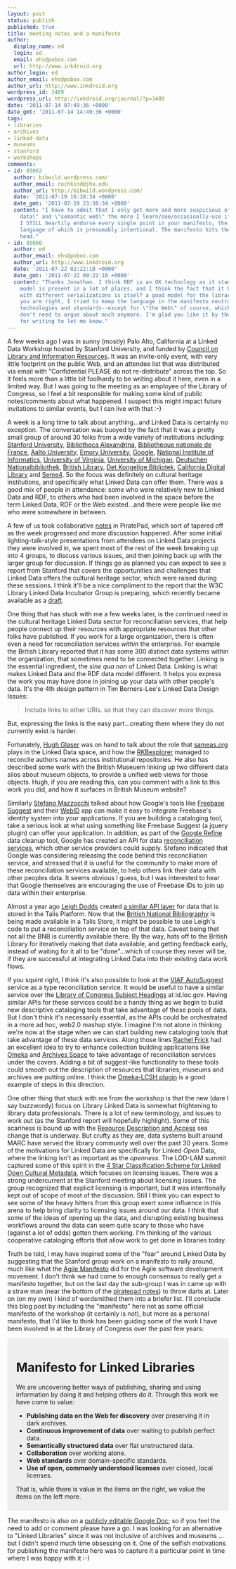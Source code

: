 ```yaml
---
layout: post
status: publish
published: true
title: meeting notes and a manifesto
author:
  display_name: ed
  login: ed
  email: ehs@pobox.com
  url: http://www.inkdroid.org
author_login: ed
author_email: ehs@pobox.com
author_url: http://www.inkdroid.org
wordpress_id: 3489
wordpress_url: http://inkdroid.org/journal/?p=3489
date: '2011-07-14 07:49:36 +0000'
date_gmt: '2011-07-14 14:49:36 +0000'
tags:
- libraries
- archives
- linked-data
- museums
- stanford
- workshops
comments:
- id: 85062
  author: bibwild.wordpress.com/
  author_email: rochkind@jhu.edu
  author_url: http://bibwild.wordpress.com/
  date: '2011-07-19 16:38:34 +0000'
  date_gmt: '2011-07-19 23:38:34 +0000'
  content: "I have to admit that I only get more and more suspicious of RDF, \"linked
    data\" and \"semantic web\" the more I learn/see/occasioally-use it. \r\n\r\nHowever,
    I STILL heartily endorse every single point in your manifesto, the technology/standard-neutral
    language of which is presumably intentional. The manifesto hits the nail on the
    head."
- id: 85066
  author: ed
  author_email: ehs@pobox.com
  author_url: http://www.inkdroid.org
  date: '2011-07-22 02:22:10 +0000'
  date_gmt: '2011-07-22 09:22:10 +0000'
  content: "Thanks Jonathan. I think RDF is an OK technology as it stands. The data
    model is present in a lot of places, and I think the fact that it has a data model
    with different serializations is itself a good model for the library community.\r\n\r\nBut
    you are right, I tried to keep the language in the manifesto neutral about particular
    technologies and standards--except for \"the Web\" of course, which most of us
    don't need to argue about much anymore. I'm glad you like it by the way--thanks
    for writing to let me know."
---
```


<p>A few weeks ago I was in sunny (mostly) Palo Alto, California at a Linked Data Workshop hosted by Stanford University, and funded by <a href="http://www.clir.org/news/pressrelease/11mellonpr2.html" title="CLIR">Council on Library and Information Resources</a>. It was an invite-only event, with very little footprint on the public Web, and an attendee list that was distributed via email with "Confidential PLEASE do not re-distribute" across the top. So it feels more than a little bit foolhardy to be writing about it here, even in a limited way. But I was going to the meeting as an employee of the Library of Congress, so I feel a bit responsible for making some kind of public notes/comments about what happened. I suspect this might impact future invitations to similar events, but I can live with that :-)</p>
<p>A week is a long time to talk about anything...and Linked Data is certainly no exception. The conversation was buoyed by the fact that it was a pretty small group of around 30 folks from a wide variety of institutions including: <a href="http://stanford.edu/">Stanford University</a>, <a href="http://www.bibalex.org/">Bibliotheca Alexandrina</a>, <a href="http://www.bnf.fr">Bibliothèque nationale de France</a>, <a href="http://www.aalto.fi/">Aalto University</a>, <a href="http://www.emory.edu">Emory University</a>, <a href="http://www.google.com">Google</a>, <a href="http://www.nii.ac.jp/">National Institute of Informatics</a>, <a href="http://www.virginia.edu">University of Virginia</a>, <a href="http://www.umich.edu">University of Michigan</a>, <a href="http://www.d-nb.de/">Deutschen Nationalbibliothek</a>, <a href="http://www.bl.uk">British Library</a>, <a href="http://www.kb.dk/">Det Kongelige Bibliotek</a>, <a href="http://www.cdlib.org/">California Digital Library</a> and <a href="http://seme4.com">Seme4</a>. So the focus was definitely on cultural heritage institutions, and specifically what Linked Data can offer them. There was a good mix of people in attendance: some who were relatively new to Linked Data and RDF, to others who had been involved in the space before the term Linked Data, RDF or the Web existed...and there were people like me who were somewhere in between.</p>
<p>A few of us took collaborative <a href="http://piratepad.net/YJLUIp164y">notes</a> in PiratePad, which sort of tapered off as the week progressed and more discussion happened. After some initial lighting-talk-style presentations from attendees on Linked Data projects they were involved in, we spent most of the rest of the week breaking up into 4 groups, to discuss various issues, and then joining back up with the larger group for discussion. If things go as planned you can expect to see a report from Stanford that covers the opportunities and challenges that Linked Data offers the cultural heritage sector, which were raised during these sessions. I think it'll be a nice compliment to the report that the W3C Library Linked Data Incubator Group is preparing, which recently became available as a <a href="http://www.w3.org/2005/Incubator/lld/wiki/DraftReportWithTransclusion">draft</a>.</p>
<p>One thing that has stuck with me a few weeks later, is the continued need in the cultural heritage Linked Data sector for reconciliation services, that help people connect up their resources with appropriate resources that other folks have published. If you work for a large organization, there is often even a need for reconciliation services <em>within</em> the enterprise. For example the British Library reported that it has some 300 distinct data systems within the organization, that sometimes need to be connected together. Linking is the essential ingredient, the <em>sine qua non</em> of Linked Data. Linking is what makes Linked Data and the RDF data model different. It helps you express the work you may have done in joining up your data with other people's data. It's the 4th design pattern in Tim Berners-Lee's Linked Data Design Issues:</p>
<blockquote><p>
Include links to other URIs. so that they can discover more things.
</p></blockquote>
<p>But, expressing the links is the easy part...creating them where they do not currently exist is harder.</p>
<p>Fortunately, <a href="http://www.seme4.com/who-we-are/profile/hugh-glaser/">Hugh Glaser</a> was on hand to talk about the role that <a href="http://sameas.org">sameas.org</a> plays in the Linked Data space, and how the <a href="http://www.rkbexplorer.com/">RKBexplorer</a> managed to reconcile authors names across institutional repositories. He also has described some work with the British Museuem linking up two different data silos about museum objects, to provide a unified web views for those objects. Hugh, if you are reading this, can you comment with a link to this work you did, and how it surfaces in British Museum website?</p>
<p>Similarly <a href="http://www.betaversion.org/~stefano/">Stefano Mazzocchi</a> talked about how Google's tools like <a href="http://www.freebase.com/docs/suggest">Freebase Suggest</a> and their <a href="http://ids.freebaseapps.com/">WebID</a> app can make it easy to integrate Freebase's identity system into your applications. If you are building a cataloging tool, take a serious look at what using something like Freebase Suggest (a jquery plugin) can offer your application. In addition, as part of the <a href="http://code.google.com/p/google-refine/">Google Refine</a> data cleanup tool, Google has created an API for data <a href="http://code.google.com/p/google-refine/wiki/ReconciliationServiceApi">reconciliation services</a>, which other service providers could supply. Stefano indicated that Google was considering releasing the code behind this reconciliation service, and stressed that it is useful for the community to make more of these reconciliation services available, to help others link their data with other peoples data. It seems obvious I guess, but I was interested to hear that Google themselves are encouraging the use of Freebase IDs to join up data within their enterprise.</p>
<p>Almost a year ago <a href="http://www.ldodds.com/">Leigh Dodds</a> created <a href="http://www.ldodds.com/blog/2010/08/gridworks-reconciliation-api-implementation/">a similar API layer</a> for data that is stored in the Talis Platform. Now that the <a href="http://www.bl.uk/bibliographic/datafree.html">British National Bibliography</a> is being made available in a Talis Store, it might be possible to use Leigh's code to put a reconciliation service on top of that data. Caveat being that not all the BNB is currently available there. By the way, hats off to the British Library for iteratively making that data available, and getting feedback early, instead of waiting for it all to be "done"...which of course they never will be, if they are successful at integrating Linked Data into their existing data work flows.</p>
<p>If you squint right, I think it's also possible to look at the  <a href="http://www.oclc.org/developer/documentation/virtual-international-authority-file-viaf/request-types#autosuggest">VIAF AutoSuggest</a> service as a type reconciliation service. It would be useful to have a similar service over the <a href="http://web.archive.org/web/20110720034058/http://id.loc.gov:80/authorities">Library of Congress Subject Headings</a> at id.loc.gov. Having similar APIs for these services could be a handy thing as we begin to build new descriptive cataloging tools that take advantage of these pools of data. But I don't think it's necessarily essential, as the APIs could be orchestrated in a more ad hoc, web2.0 mashup style. I imagine I'm not alone in thinking we're now at the stage when we can start building new cataloging tools that take advantage of these data services. Along those lines <a href="http://twitter.com/rlfrick">Rachel Frick</a> had an excellent idea to try to enhance collection building applications like <a href="http://omeka.org/">Omeka</a> and <a href="http://archivesspace.org/">Archives Space</a> to take advantage of reconciliation services under the covers. Adding a bit of suggest-like functionality to these tools could smooth out the description of resources that libraries, museums and archives are putting online. I think the <a href="http://omeka.org/forums/topic/lcsh-plugin">Omeka-LCSH plugin</a> is a good example of steps in this direction.</p>
<p>One other thing that stuck with me from the workshop is that the new (dare I say buzzwordy) focus on Library Linked Data is somewhat frightening to library data professionals. There is a lot of new terminology, and issues to work out (as the Stanford report will hopefully highlight). Some of this scariness is bound up with the <a href="http://en.wikipedia.org/wiki/Resource_Description_and_Access">Resource Description and Access</a> sea change that is underway. But crufty as they are, data systems built around MARC have served the library community well over the past 30 years. Some of the motivations for Linked Data are specifically for Linked <em>Open</em> Data, where the linking isn't as important as the <em>openness</em>. The LOD-LAM summit captured some of this spirit in the <a href="http://lod-lam.net/summit/2011/06/06/proposed-a-4-star-classification-scheme-for-linked-open-cultural-metadata/">4 Star Classification Scheme for Linked Open Cultural Metadata</a>, which focuses on licensing issues. There was a strong undercurrent at the Stanford meeting about licensing issues. The group recognized that explicit licensing is important, but it was intentionally kept out of scope of most of the discussion. Still I think you can expect to see some of the heavy hitters from this group exert some influence in this arena to help bring clarity to licensing issues around our data. I think that some of the ideas of opening up the data, and disrupting existing business workflows around the data can seem quite scary to those who have (against a lot of odds) gotten them working. I'm thinking of the various cooperative cataloging efforts that allow work to get done in libraries today.</p>
<p>Truth be told, I may have inspired some of the "fear" around Linked Data by suggesting that the Stanford group work on a manifesto to rally around, much like what the <a href="http://agilemanifesto.org/">Agile Manifesto</a> did for the Agile software development movement. I don't think we had come to enough consensus to really get a manifesto together, but on the last day the sub-group I was in came up with a straw man (near the bottom of the <a href="http://piratepad.net/YJLUIp164y">piratepad notes</a>) to throw darts at. Later on (on my own) I kind of wordsmithed them into a briefer list. I'll conclude this blog post by including the "manifesto" here not as some official manifesto of the workshop (it certainly is not), but more as a personal manifesto, that I'd like to think has been guiding some of the work I have been involved in at the Library of Congress over the past few years:</p>
<div style="background-color: #eee; padding: 10px 20px 10px 20px;">
<h1>Manifesto for Linked Libraries</h1>
<p>We are uncovering better ways of publishing, sharing and using information by doing it and helping others do it. Through this work we have come to value:</p>
<ul>
<li><b>Publishing data on the Web for discovery</b> over preserving it in dark archives.</li>
<li><b>Continuous improvement of data</b> over waiting to publish perfect data.</li>
<li><b>Semantically structured data</b> over flat unstructured data.</li>
<li><b>Collaboration</b> over working alone.</li>
<li><b>Web standards</b> over domain-specific standards.</li>
<li><b>Use of open, commonly understood licenses</b> over closed, local licenses.</li>
</ul>
<p>That is, while there is value in the items on the right, we value the items on the left more.</p>
</div>
<p>The manifesto is also on a <a href="http://bit.ly/sldw-mf">publicly editable Google Doc</a>; so if you feel the need to add or comment please have a go. I was looking for an alternative to "Linked Libraries" since it was not inclusive of archives and museums ... but I didn't spend much time obsessing on it. One of the selfish motivations for publishing the manifesto here was to capture it a particular point in time where I was happy with it :-)</p>
